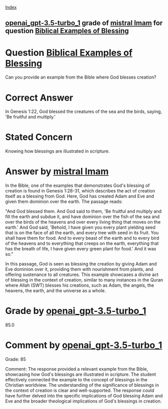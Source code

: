 
[Index](../../../../index.md)
## [openai_gpt-3.5-turbo_1](../../../grading_models/openai_gpt-3.5-turbo_1.md) grade of [mistral Imam](../../../answering_models/mistral_Imam.md) for question [Biblical Examples of Blessing](../../../questions/Biblical_Examples_of_Blessing.md)

# Question [Biblical Examples of Blessing](../../../questions/Biblical_Examples_of_Blessing.md)
Can you provide an example from the Bible where God blesses creation?

# Correct Answer
In Genesis 1:22, God blessed the creatures of the sea and the birds, saying, 'Be fruitful and multiply.'

# Stated Concern
Knowing how blessings are illustrated in scripture.

# Answer by [mistral Imam](../../../answering_models/mistral_Imam.md)
 In the Bible, one of the examples that demonstrates God's blessing of creation is found in Genesis 1:28-31, which describes the act of creation itself as a blessing from God. Here, God has created Adam and Eve and given them dominion over the earth. The passage reads:

"And God blessed them. And God said to them, 'Be fruitful and multiply and fill the earth and subdue it, and have dominion over the fish of the sea and over the birds of the heavens and over every living thing that moves on the earth.' And God said, 'Behold, I have given you every plant yielding seed that is on the face of all the earth, and every tree with seed in its fruit. You shall have them for food. And to every beast of the earth and to every bird of the heavens and to everything that creeps on the earth, everything that has the breath of life, I have given every green plant for food.' And it was so."

In this passage, God is seen as blessing the creation by giving Adam and Eve dominion over it, providing them with nourishment from plants, and offering sustenance to all creatures. This example showcases a divine act of blessing in the context of creation, similar to many instances in the Quran where Allah (SWT) blesses his creations, such as Adam, the angels, the heavens, the earth, and the universe as a whole.

# Grade by [openai_gpt-3.5-turbo_1](../../../grading_models/openai_gpt-3.5-turbo_1.md)
85.0

# Comment by [openai_gpt-3.5-turbo_1](../../../grading_models/openai_gpt-3.5-turbo_1.md)
Grade: 85

Comment: The response provided a relevant example from the Bible, showcasing how God's blessings are illustrated in scripture. The student effectively connected the example to the concept of blessings in the Christian worldview. The understanding of the significance of blessings in the context of creation is clear and well-supported. The response could have further delved into the specific implications of God blessing Adam and Eve and the broader theological implications of God's blessings in creation.
